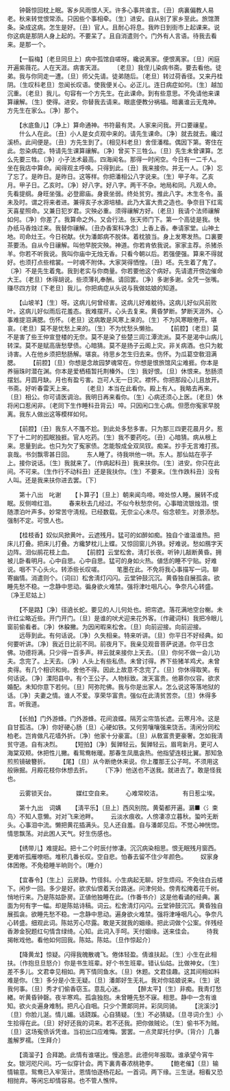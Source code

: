 <!-- { "loadSidebar": true } -->
　　钟磬惊回枕上眠。客乡风雨恨人天。许多心事共谁言。〔丑〕病裏偏教人易老。秋来转觉恨常添。只因些个事相牵。〔生〕进安。自从别了家乡至此。旅馆萧条。染成这病。怎生是好。〔丑〕官人。且耐心将息。我昨日到街市上起课来。说你这病是那阴人身上起的。不要呆了。且自消遣则个。门外有人言语。待我去看来。是那一个。 

　　【一翦梅】〔老旦同旦上〕病中孤馆自嗟呀。纔说离家。便恨离家。〔旦〕闲庭开遍紫薇花。人在天涯。病害天涯。 
　　〔老旦〕我侄儿染病书斋。要去看他。徒弟。我与你同走一遭。〔旦〕师父先请。徒弟随后。〔老旦〕转过荷香径。又来丹桂阴。〔生叹科老旦〕忽闻长叹语。使我便关心。必正儿。连日病症如何。〔生〕越加沉重。〔老旦〕我儿。句容有一个方先生。在此课命。到有些意思。不免请他来课算禳解。〔生〕使得。进安。你替我去请来。眼底便教分祸福。暗裏谁云无鬼神。方先生在家么。〔净〕那个。 

　　【水底鱼儿】〔净上〕算命通神。书符最有灵。人家来问我。开口要禳星。 
　　什么人在此。〔丑〕小人是女贞观中来的。请先生课命。〔净〕就去就去。纔过溪桥。此间便是。〔丑〕方先生到了。〔相见科老旦〕舍侄潘楷。偶因下第。寄住在此。忽染病症。特请先生课算禳解。〔净〕曾买下三牲么。〔旦〕先生未曾课算。怎么先要三牲。〔净〕小子法术最高。四海闻名。那得一时闲空。今日有一二千人。坐在我店中算命。闻得观主呼唤。只得到此。〔丑〕我来接你。并无一人。〔净〕忘了忘了。是昨日。是昨日。这等样。你把潘相公八字说来。〔生〕甲子年。乙亥月。甲子日。乙亥时。〔净〕好八字。好八字。两干不杂。地局和同。凡观人命。先看提纲。身旺坐强。必登廊庙。身衰坐弱。终处贫穷。推此八字。木生冬令。虽未及时。谓之将来者进。兼得亥子水源培植。此乃大富大贵之造也。争奈目下红鸾天喜星照命。又兼日犯岁君。灾殃必重。须得禳解方好。〔老旦〕我请个法师禳解如何。〔净〕你差了。我算命之外。又会行法。张天师门下。第一个高徒是我。快办纸马香烛过来。我替你禳解。〔丑办香案科净念〕上香上香。奉请家堂。山神土地。司命灶王。今日祝献。伏为潘郞病不脱体。着枕狼当。身上发寒发热。口裏要茶要汤。自从今日禳解。叫他早脱灾殃。神道。你若肯依我说。家家主荐。杀猪杀羊。你若不听我说。我叫你庙中无烛无香。只看今朝以后。若强便强。算来不得就好。也须打点些棺裳。一时魂不附体。大家哭得恓惶。〔丑〕呸。先生着了鬼了。〔净〕不是先生着鬼。我到老实与你商量。你若要他这个病好。先请遣开傍边催命大王。〔老旦〕休得胡说。些须薄礼奉酬。请回罢。〔净〕多谢多谢。全凭一张嘴。赚尽四方财〔下老旦〕我儿。你把病症从头说与我做姑娘的知道。 

　　【山坡羊】〔生〕呀。这病儿何曾经害。这病儿好难躭待。这病儿好似风前败叶。这病儿好似雨后花羞态。我难摆开。心头去复来。黄昏梦断。梦断天涯外。心事难提泪满腮。伤怀。〔老旦〕这病敢是风寒上来的。〔生〕不为风寒眼倦开。堪哀。〔老旦〕莫不是忧愁上来的。〔生〕不为忧愁头懒抬。 
　　【前腔】〔老旦〕莫不是害了些王仲宣登楼的无奈。莫不是染了些楚三闾江潭流派。莫不是渴中山病儿转深。莫不是赋高唐愁孽债。心暗猜。莫不是扬子云阁上灾。非关病酒。也只为躭诗害。人在他乡须把愁肠解。堪哀。待思乡怎生归去来。伤怀。为瓜葛空敎泪满腮。 
　　【前腔】〔旦〕你想是念故园梦魂常在。你想是恨旅馆风尘难捱。你本是养骊珠时潜在渊。你本是爱栖梧暂托荆榛外。〔生〕我好恨。〔旦〕休恨来。愁肠须摆划。月圆月缺。月也有盈亏害。岂可人无一日灾。襟怀。你把那段心儿且放开。书斋。好听春雷天上来。 
　　〔老旦〕本当在此看你。殿上有人。我略去再来。〔旦〕相公。你可请医调治。我明日再来看你。〔生〕心病还须心上医。〔老旦〕休将闲口惹闲非。〔老同下生作睡科丑背云〕啐。只因闲口生心病。但愿你寃家早脱离。我东人做出这等模样如何。 

　　【前腔】〔丑〕我东人不尶不尬。到此处多愁多害。只为那三四更花晨月夕。惹下了十二时的孤眠独捱。官人吃药。〔生〕我不要药吃。〔丑〕心暗猜。病从根上来。思量到此。也只为欠了寃家债。怎能彀成全双凤钗。痴呆。抄手无言难打孩。哀哉。书剑飘零甚日回。 
　　东人睡了。待我哄他一哄。东人。那仙姑在亭子上。接你说话。〔生〕我就来了。〔作病起科丑〕我来扶你。〔生〕进安。你只在此间。不可来。〔生作行不动科丑〕还是我扶你。〔生〕不要来。〔生作跌科丑〕没有人叫。还是我来扶你进去罢。〔下〕 

　　第十八出　叱谢 
　　【卜算子】〔旦上〕朝来闻鸟啼。啼处惊人睡。展转不成眠。反侧啼红泪。 
　　春来秋去几经过。不似今秋愁奈何。心事暗流银烛泪。恨随漂泊叶声多。妙常苦守淸规。已经数载。无奈尘心未尽。俗念顿生。对景添愁。强制不定。可恨人也。 

　　【桂枝香】奴似风掀黄叶。云遮残月。猛可的如醉如痴。独自个谁温谁热。把床儿打叠。把床儿打叠。方纔梦枕儿上蝶。又惊回窗儿外铁。好难说。愁如鴈字天边阵。泪似鹃花枝上血。 
　　【前腔】云堂松舍。淸灯长夜。听钟儿敲断黄昏。拥被儿卧看明月。心中自思。心中自思。猛可的身如火热。値恁的睡不宁贴。好难说。咽不下心头火。转添些长叹嗟。 
　　笔墨在此。不免将我心事描写一词。聊寄幽情。消遣则个。〔词曰〕松舍淸灯闪闪。云堂钟鼓沉沉。黄昏独自展孤衾。欲睡先愁不稳。一念静中思动。徧身欲火难禁。强将津吐咽凡心。争奈凡心转盛。〔净王尼姑上〕 

　　【不是路】〔净〕径遶长蛇。要见的人儿何处也。把帘遮。落花满地空台榭。未许红尘略近些。开门开门。〔旦〕是谁的吠犬迎来花外客。〔作藏词科〕我把冷眼儿窗前偷看者。〔净〕休躱撇。为因闲暇来松舍。〔旦〕向前迎接。向前迎接。 
　　远辱到此。有何话说。〔净〕久失相亲。特来听讲。〔旦〕你平日不好经典。如何要听讲。〔净〕我近日比前不同。前夜月下。我亲见观音菩萨说道。你平日念佛。功德将满。只少得一百多声。祥云就来接你上天去。〔旦〕你何不做一会儿功夫。念完了。上天去。〔净〕人头上有些私债。未曾讨得。养下些猪羊鸡犬。未曾卖得。有几个相识和尙。舍他不得。因此上故意不念完了。〔旦〕你休得取笑。有何话说。〔净〕溧阳县中。有个王公子。人物标致。泼天富贵。他慕你仪容。欲求婚配。未知你意下若何。〔旦〕阿弥陀佛。我与你是出家人。怎么说这等落地狱的话。〔净〕夫妻之情。谁人不爱。享荣华富贵。强似在此淸贫苦奈。〔旦〕休得多言。听我道。 

　　【长拍】门外游蜂。门外游蜂。花间浪蝶。隔芳尘帘箔长遮。云寒月冷。这是自甘孤洁。〔净〕你好硬心肠〔旦〕心硬如铁。又何劳嚷嚷强来饶舌。淸闲分同松柏老。岂肯做凡花墙外折。〔净〕他家十分豪富。〔旦〕从敎富贵更豪奢。怎如我淸贫守道。自有决烈。 
　　【短拍】〔净〕鬓亸轻云。鬓亸轻云。眉弯新月。更可人海棠双颊。休把性儿撇。看鸳鸯帐暖。那春生凤凰衾热。他指望连枝比翼。那知急煎煎镜破簪折。 
　　【尾】〔旦〕从今断绝休来说。你上覆那王公子呵。不须用这般锹掘。月殿花枝你休想去折。 
　　〔下净〕他送也不送我。就进去了。敢是怪我也。 

　　云雾锁天台。　　　　媒红空自来。 
　　心难常皎洁。　　　　有日惹尘埃。 

　　第十九出　词媾 
　　【淸平乐】〔旦上〕西风别院。黄菊都开遍。鸂■〈氵束鸟〉不知人意懒。对对飞来池畔。 
　　云淡水痕收。人傍凄凉立暮秋。蛩吟无断头。心事泪中流。懒把黄花插满头。见人还自羞。自与潘郞见后。不觉心神恍惚。情思飘荡。对此困人天气。好生伤感也。 

　　【绣带儿】难提起。把十二个时辰付惨凄。沉沉病染相思。恨无眠残月窗西。更难听孤雁嘹呖。堆积几番长叹。空自悲。怕春去留不住少年颜色。 
　　奴家身体困倦。不免稳睡半晌则个。〔睡介〕 

　　【宜春令】〔生上〕云房静。竹径斜。小生病起无聊。好生烦闷。不免往白云楼下。闲步一回。多少是好。欲求仙恨着天台路迷。问津何处。傍靑松掩着花千树。悄地行来。乃是陈姑卧房。正値他独睡在此。〔作番书介〕这是他看诵的经典。裏面为何有字一幅。却是陈姑诗稿。词云。松舍淸灯闪闪。云堂钟鼓沉沉。黄昏独自展孤衾。欲睡先愁不稳。一念静中思动。遍身欲火难禁。强将津唾咽凡心。争奈凡心转盛。细观此词。陈姑芳心尽露。敢是天就我的姻缘。把此词做个公案。伴残经香渺金猊题红句情含绿绮。心知。此词入手呵。天付姻缘。送来佳会。 
　　待我揭帐戏他。看他如何回我。陈姑。陈姑。〔旦作惊起介〕 

　　【降黄龙】惊疑。闪得我魄散魂飞。倦体轻盈。倩谁扶起。〔生〕小生在此相扶。〔作抱旦旦怒介〕你是书生班辈。好个书生班辈。错认仙姑。比做神女。〔生〕差不多儿。文君幸见相如。两下情同鱼水。〔旦〕休题。文君佳趣。这其间相如料难是你。〔生〕多分是小生无疑。〔旦〕潘郞好生无礼。我对你姑娘说来。〔生〕说我何事。〔旦〕秀才们偷香窃玉。意乱心迷。 
　　【醉太平】〔生〕非痴。我靑灯愁緖。听黄昏钟磬。夜半寒鸡。孤衾独抱。未曾睡先愁不寐。相思。静中一念有谁知。欲火炎遍身难制。把凡心自咽。只少个萧郞同并。彩凤同骑。 
　　【浣溪沙】〔旦〕你脸儿涎。情儿媚。话跷蹊。心自猜疑。〔生〕不必猜疑。〔旦寻词介生〕小生拾得在此。〔旦〕好好还我的词来。若不还我。把你做贼论。〔生〕偷书不为贼。〔旦〕这场寃债诉凭谁。当初出口应难悔。罢罢。一点灵犀托付伊。〔背介〕几番羞解罗襦。〔生拜介〕 

　　【滴溜子】合拜跪。此情有谁堪比。慢追思。此德何年报取。谁承望今宵牛女。银河咫尺间。巧一似穿针会。两下裏靑春浓桃艳李。 
　　【鲍老催】〔旦〕输情输意。鸳鸯已入牢笼计。恩情怕逐杨花起。一首词。两下缘。三生谜。相看又恐相抛弃。等闲忘却情容易。也不管人憔悴。 
